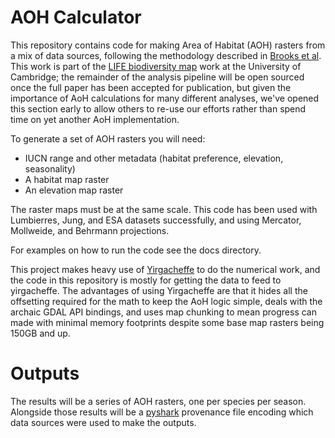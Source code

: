 # AOH Calculator

This repository contains code for making Area of Habitat (AOH) rasters from a mix of data sources, following the methodology described in [Brooks et al](https://www.cell.com/trends/ecology-evolution/fulltext/S0169-5347(19)30189-2). This work is part of the [LIFE biodiversity map](https://www.cambridge.org/engage/coe/article-details/660e6f08418a5379b00a82b2) work at the University of Cambridge; the remainder of the analysis pipeline will be open sourced once the full paper has been accepted for publication, but given the importance of AoH calculations for many different analyses, we've opened this section early to allow others to re-use our efforts rather than spend time on yet another AoH implementation.

To generate a set of AOH rasters you will need:

* IUCN range and other metadata (habitat preference, elevation, seasonality)
* A habitat map raster
* An elevation map raster

The raster maps must be at the same scale. This code has been used with Lumbierres, Jung, and ESA datasets successfully, and using Mercator, Mollweide, and Behrmann projections.

For examples on how to run the code see the docs directory.

This project makes heavy use of [Yirgacheffe](https://github.com/quantifyearth/yirgacheffe) to do the numerical  work, and the code in this repository is mostly for getting the data to feed to yirgacheffe. The advantages of using Yirgacheffe are that it hides all the offsetting required for the math to keep the AoH logic simple, deals with the archaic GDAL API bindings, and uses map chunking to mean progress can made with minimal memory footprints despite some base map rasters being 150GB and up.

# Outputs

The results will be a series of AOH rasters, one per species per season. Alongside those results will be a [pyshark](https://github.com/quantifyearth/pyshark) provenance file encoding which data sources were used to make the outputs.
